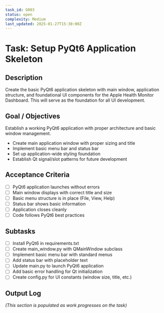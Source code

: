 ```yaml
---
task_id: G003
status: open
complexity: Medium
last_updated: 2025-01-27T15:30:00Z
---
```


# Task: Setup PyQt6 Application Skeleton

## Description
Create the basic PyQt6 application skeleton with main window, application structure, and foundational UI components for the Apple Health Monitor Dashboard. This will serve as the foundation for all UI development.

## Goal / Objectives
Establish a working PyQt6 application with proper architecture and basic window management.
- Create main application window with proper sizing and title
- Implement basic menu bar and status bar
- Set up application-wide styling foundation
- Establish Qt signal/slot patterns for future development

## Acceptance Criteria
- [ ] PyQt6 application launches without errors
- [ ] Main window displays with correct title and size
- [ ] Basic menu structure is in place (File, View, Help)
- [ ] Status bar shows basic information
- [ ] Application closes cleanly
- [ ] Code follows PyQt6 best practices

## Subtasks
- [ ] Install PyQt6 in requirements.txt
- [ ] Create main_window.py with QMainWindow subclass
- [ ] Implement basic menu bar with standard menus
- [ ] Add status bar with placeholder text
- [ ] Update main.py to launch PyQt6 application
- [ ] Add basic error handling for Qt initialization
- [ ] Create config.py for UI constants (window size, title, etc.)

## Output Log
*(This section is populated as work progresses on the task)*